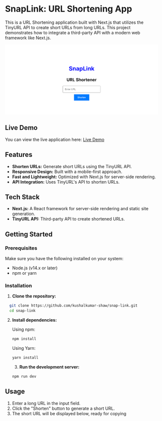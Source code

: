 # SnapLink: URL Shortening App

This is a URL Shortening application built with Next.js that utilizes the TinyURL API to create short URLs from long URLs. This project demonstrates how to integrate a third-party API with a modern web framework like Next.js.

![SnapLink ](https://raw.githubusercontent.com/kushalkumar-shaw/snap-link/main/public/Landing%20page.png)

## Live Demo
You can view the live application here: [Live Demo](https://ks-snap-link.vercel.app/)

## Features

- **Shorten URLs:** Generate short URLs using the TinyURL API.
- **Responsive Design:** Built with a mobile-first approach.
- **Fast and Lightweight:** Optimized with Next.js for server-side rendering.
- **API Integration:** Uses TinyURL's API to shorten URLs.

## Tech Stack

- **Next.js:** A React framework for server-side rendering and static site generation.
- **TinyURL API:** Third-party API to create shortened URLs.

## Getting Started

### Prerequisites

Make sure you have the following installed on your system:

- Node.js (v14.x or later)
- npm or yarn

### Installation

1. **Clone the repository:**
 ```bash
   git clone https://github.com/kushalkumar-shaw/snap-link.git
   cd snap-link
```


2. **Install dependencies:**

   Using npm:
   ```bash
   npm install
   ```
   Using Yarn:
   ```bash
   yarn install
   ```

   3. **Run the development server:**
  
   ```bash
   npm run dev
   ```
## Usage
1. Enter a long URL in the input field.
2. Click the "Shorten" button to generate a short URL.
3. The short URL will be displayed below, ready for copying
